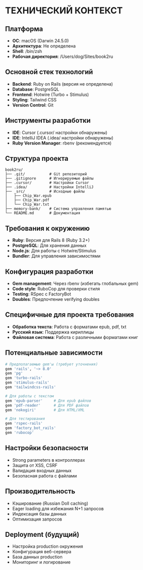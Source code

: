 # ТЕХНИЧЕСКИЙ КОНТЕКСТ

## Платформа
- **ОС**: macOS (Darwin 24.5.0)
- **Архитектура**: Не определена
- **Shell**: /bin/zsh
- **Рабочая директория**: /Users/dog/Sites/book2ru

## Основной стек технологий
- **Backend**: Ruby on Rails (версия не определена)
- **Database**: PostgreSQL
- **Frontend**: Hotwire (Turbo + Stimulus)
- **Styling**: Tailwind CSS
- **Version Control**: Git

## Инструменты разработки
- **IDE**: Cursor (.cursor/ настройки обнаружены)
- **IDE**: IntelliJ IDEA (.idea/ настройки обнаружены)
- **Ruby Version Manager**: rbenv (рекомендуется)

## Структура проекта
```
book2ru/
├── .git/           # Git репозиторий
├── .gitignore      # Игнорируемые файлы
├── .cursor/        # Настройки Cursor
├── .idea/          # Настройки IntelliJ
├── _src/           # Исходные файлы
│   ├── Chip_War.epub
│   ├── Chip_War.pdf
│   └── Chip_War.txt
├── memory-bank/    # Система управления памятью
└── README.md       # Документация
```

## Требования к окружению
- **Ruby**: Версия для Rails 8 (Ruby 3.2+)
- **PostgreSQL**: Для хранения данных
- **Node.js**: Для работы с Hotwire/Stimulus
- **Bundler**: Для управления зависимостями

## Конфигурация разработки
- **Gem management**: Через rbenv (избегать глобальных gem)
- **Code style**: RuboCop для проверки стиля
- **Testing**: RSpec с FactoryBot
- **Doubles**: Предпочтение verifying doubles

## Специфичные для проекта требования
- **Обработка текста**: Работа с форматами epub, pdf, txt
- **Русский язык**: Поддержка кириллицы
- **Файловая система**: Работа с различными форматами книг

## Потенциальные зависимости
```ruby
# Предполагаемые gem'ы (требует уточнения)
gem 'rails', '~> 8.0'
gem 'pg'
gem 'turbo-rails'
gem 'stimulus-rails'
gem 'tailwindcss-rails'

# Для работы с текстом
gem 'epub-parser'     # Для epub файлов
gem 'pdf-reader'      # Для PDF файлов
gem 'nokogiri'        # Для HTML/XML

# Для тестирования
gem 'rspec-rails'
gem 'factory_bot_rails'
gem 'rubocop'
```

## Настройки безопасности
- Strong parameters в контроллерах
- Защита от XSS, CSRF
- Валидация входных данных
- Безопасная работа с файлами

## Производительность
- Кэширование (Russian Doll caching)
- Eager loading для избежания N+1 запросов
- Индексация базы данных
- Оптимизация запросов

## Deployment (будущий)
- Настройка production окружения
- Конфигурация веб-сервера
- База данных production
- Мониторинг и логирование 